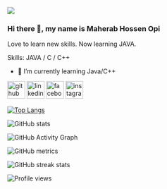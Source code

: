 ![](https://stpauls.ac.in/wp-content/uploads/2020/06/original_sale_6708_image_wide-update1.jpg)
### Hi there 👋, my name is Maherab Hossen Opi

Love to learn new skills. Now learning JAVA.

Skills:  JAVA / C / C++

- 🌱 I’m currently learning Java/C++ 


[<img src='https://cdn.jsdelivr.net/npm/simple-icons@3.0.1/icons/github.svg' alt='github' height='40'>](https://github.com/MHOPI98)  [<img src='https://cdn.jsdelivr.net/npm/simple-icons@3.0.1/icons/linkedin.svg' alt='linkedin' height='40'>](https://www.linkedin.com/in/https://www.linkedin.com/in/maherab-hossen-opi-105b82202/?lipi=urn%3Ali%3Apage%3Ad_flagship3_feed%3B4mvg%2F3HtSjyLVUNfoOvunQ%3D%3D/)  [<img src='https://cdn.jsdelivr.net/npm/simple-icons@3.0.1/icons/facebook.svg' alt='facebook' height='40'>](https://www.facebook.com/https://www.facebook.com/M.H.OPI175)  [<img src='https://cdn.jsdelivr.net/npm/simple-icons@3.0.1/icons/instagram.svg' alt='instagram' height='40'>](https://www.instagram.com/https://www.instagram.com/maherab_hossen_opi//)  

[![Top Langs](https://github-readme-stats.vercel.app/api/top-langs/?username=MHOPI98)](https://github.com/anuraghazra/github-readme-stats)

![GitHub stats](https://github-readme-stats.vercel.app/api?username=MHOPI98&show_icons=true)  

![GitHub Activity Graph](https://activity-graph.herokuapp.com/graph?username=MHOPI98)  

![GitHub metrics](https://metrics.lecoq.io/MHOPI98)  

![GitHub streak stats](https://github-readme-streak-stats.herokuapp.com/?user=MHOPI98)  

![Profile views](https://gpvc.arturio.dev/MHOPI98)  
